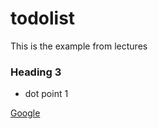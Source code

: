 # todolist
This is the example from lectures

### Heading 3

* dot point 1

<a href="https//google.com">Google</a>
